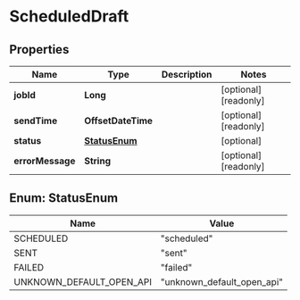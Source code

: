 

# ScheduledDraft


## Properties

| Name | Type | Description | Notes |
|------------ | ------------- | ------------- | -------------|
|**jobId** | **Long** |  |  [optional] [readonly] |
|**sendTime** | **OffsetDateTime** |  |  [optional] [readonly] |
|**status** | [**StatusEnum**](#StatusEnum) |  |  [optional] |
|**errorMessage** | **String** |  |  [optional] [readonly] |



## Enum: StatusEnum

| Name | Value |
|---- | -----|
| SCHEDULED | &quot;scheduled&quot; |
| SENT | &quot;sent&quot; |
| FAILED | &quot;failed&quot; |
| UNKNOWN_DEFAULT_OPEN_API | &quot;unknown_default_open_api&quot; |



